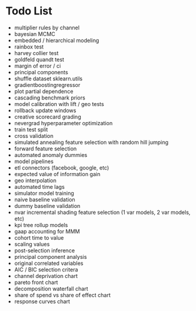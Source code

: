 # Todo List

- multiplier rules by channel
- bayesian MCMC
- embedded / hierarchical modeling
- rainbox test
- harvey collier test
- goldfeld quandt test
- margin of error / ci
- principal components
- shuffle dataset sklearn.utils
- gradientboostingregressor
- plot partial dependence
- cascading benchmark priors
- model calibration with lift / geo tests
- rollback update windows
- creative scorecard grading
- nevergrad hyperparameter optimization
- train test split
- cross validation
- simulated annealing feature selection with random hill jumping
- forward feature selection
- automated anomaly dummies
- model pipelines
- etl connectors (facebook, google, etc)
- expected value of information gain
- geo interpolation
- automated time lags
- simulator model training
- naive baseline validation
- dummy baseline validation
- nvar incremental shading feature selection (1 var models, 2 var models, etc)
- kpi tree rollup models
- gaap accounting for MMM
- cohort time to value
- scaling values
- post-selection inference
- principal component analysis
- original correlated variables
- AIC / BIC selection critera
- channel deprivation chart
- pareto front chart
- decomposition waterfall chart
- share of spend vs share of effect chart
- response curves chart
